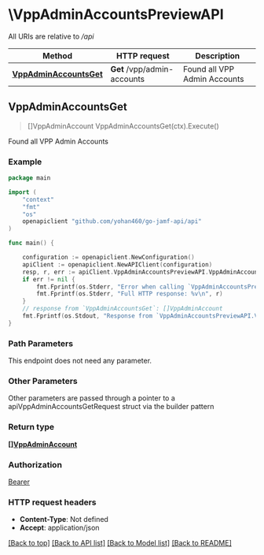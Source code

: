 # \VppAdminAccountsPreviewAPI

All URIs are relative to */api*

Method | HTTP request | Description
------------- | ------------- | -------------
[**VppAdminAccountsGet**](VppAdminAccountsPreviewAPI.md#VppAdminAccountsGet) | **Get** /vpp/admin-accounts | Found all VPP Admin Accounts 



## VppAdminAccountsGet

> []VppAdminAccount VppAdminAccountsGet(ctx).Execute()

Found all VPP Admin Accounts 



### Example

```go
package main

import (
	"context"
	"fmt"
	"os"
	openapiclient "github.com/yohan460/go-jamf-api/api"
)

func main() {

	configuration := openapiclient.NewConfiguration()
	apiClient := openapiclient.NewAPIClient(configuration)
	resp, r, err := apiClient.VppAdminAccountsPreviewAPI.VppAdminAccountsGet(context.Background()).Execute()
	if err != nil {
		fmt.Fprintf(os.Stderr, "Error when calling `VppAdminAccountsPreviewAPI.VppAdminAccountsGet``: %v\n", err)
		fmt.Fprintf(os.Stderr, "Full HTTP response: %v\n", r)
	}
	// response from `VppAdminAccountsGet`: []VppAdminAccount
	fmt.Fprintf(os.Stdout, "Response from `VppAdminAccountsPreviewAPI.VppAdminAccountsGet`: %v\n", resp)
}
```

### Path Parameters

This endpoint does not need any parameter.

### Other Parameters

Other parameters are passed through a pointer to a apiVppAdminAccountsGetRequest struct via the builder pattern


### Return type

[**[]VppAdminAccount**](VppAdminAccount.md)

### Authorization

[Bearer](../README.md#Bearer)

### HTTP request headers

- **Content-Type**: Not defined
- **Accept**: application/json

[[Back to top]](#) [[Back to API list]](../README.md#documentation-for-api-endpoints)
[[Back to Model list]](../README.md#documentation-for-models)
[[Back to README]](../README.md)

